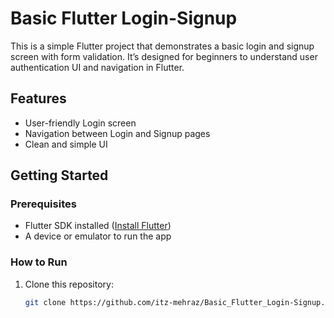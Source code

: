 # Basic Flutter Login-Signup

This is a simple Flutter project that demonstrates a basic login and signup screen with form validation. It’s designed for beginners to understand user authentication UI and navigation in Flutter.

## Features
- User-friendly Login screen
- Navigation between Login and Signup pages
- Clean and simple UI

## Getting Started

### Prerequisites
- Flutter SDK installed ([Install Flutter](https://flutter.dev/docs/get-started/install))
- A device or emulator to run the app

### How to Run
1. Clone this repository:
   ```bash
   git clone https://github.com/itz-mehraz/Basic_Flutter_Login-Signup.git
